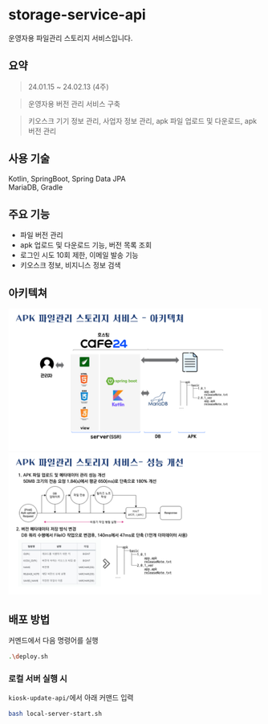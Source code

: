 # storage-service-api
운영자용 파일관리 스토리지 서비스입니다.

## 요약
> 24.01.15 ~ 24.02.13 (4주)

> 운영자용 버전 관리 서비스 구축

>키오스크 기기 정보 관리, 사업자 정보 관리, apk 파일 업로드 및 다운로드, apk 버전 관리

## 사용 기술
Kotlin, SpringBoot, Spring Data JPA\
MariaDB, Gradle

## 주요 기능
- 파일 버전 관리
- apk 업로드 및 다운로드 기능, 버전 목록 조회
- 로그인 시도 10회 제한, 이메일 발송 기능
- 키오스크 정보, 비지니스 정보 검색
## 아키텍쳐
![003.jpg](docs%2F003.jpg)
![004.jpg](docs%2F004.jpg)
## 배포 방법
커멘드에서 다음 명령어를 실행
```bash
.\deploy.sh
```
### 로컬 서버 실행 시
`kiosk-update-api/`에서 아래 커맨드 입력
```bash
bash local-server-start.sh
```

